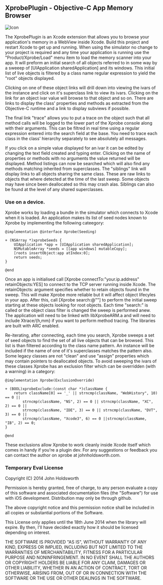 ## XprobePlugin - Objective-C App Memory Browser

![Icon](http://injectionforxcode.johnholdsworth.com/xprobe.png)

The XprobePlugin is an Xcode extension that allows you to browse your application's memory in a 
WebView inside Xcode. Build this project and restart Xcode to get up and running. When using the simulator
no change to your project is required and any time your application is running use the "Product/Xprobe/Load"
menu item to load the memory scanner into your app. It will preform an initial search of all objects referred
to in some way by a sweeep of [UIApplication sharedApplication] and its windows. This initial
list of live objects is filtered by a class name regular expression to yield the "root"
objects displayed.

Clicking on one of these object links will drill down into viewing the ivars of the instance
and click on it's superclass link to view its ivars. Clicking on the link for an object ivar
value will browse to that object and so on. There are links to display the class' properties
and methods as extracted from the Objective-C runtime and a link to display subviews if possible.

The final link "trace" allows you to put a trace on the object such that all method calls will be
logged to the lower part of the Xprobe console along with their arguments. This can be filtred
in real time using a regular expression entered into the search field at the base. You need to
trace each class in the class' hierarchy separately to see absolutely all messages.

If you click on a simple value displayed for an ivar it can be edited by changing the text field
created and typing enter. Clicking on the name of properties or methods with no arguments the
value returned will be displayed. Method listings can now be searched which will also find
any methods matching inherited from superclasses. The "siblings" link will display links to
all objects sharing the same class. These are raw links to objects that where detected
at the time of the last sweep. Some objects may have since been deallocated so this may
crash alas. Siblings can also be found at the level of any shared superclasses.

### Use on a device.

Xprobe works by loading a bundle in the simulator which connects to Xcode when it is loaded.
An application makes its list of seed nodes known to Xprobe by implementing the following cateegory:

    @implementation @interface Xprobe(Seeding)

    + (NSArray *)xprobeSeeds {
        UIApplication *app = [UIApplication sharedApplication];
        NSMutableArray *seeds = [[app windows] mutableCopy];
        [roots insertObject:app atIndex:0];
        return seeds;
    }

    @end
    
Once an app is initialised call [Xprobe connectTo:"your.ip.address" retainObjects:YES] to
connect to the TCP server running inside Xcode. The retainObjects: argument specifies whether
to retain objects found in the sweep. This will make Xprobe more reliable but it will affect
object lifecyles in your app. After this, call [Xprobe search:@""] to perform the initial sweep 
starting at these objects looking for root objects. Each time "search:" is called or the object 
class filter is changed the sweep is performed anew. The application will need to be linked with 
libXprobeARM.a and will need to include Xtrace/{h,mm} if you want to perform method tracing. 
The libraries are built with ARC enabled.

Re-iterating, after connecting, each time you search, Xprobe sweeps a set of seed objects to
find the set of all live objects that can be browsed. This list is than filtered according to
the class name pattern. An instance will be included if the name of one of it's superclasses
matches the pattern also. Some legacy classes are not "clean" and use "assign" properties
which may contain pointers to deallocated objects. To avoid sweeping the ivars of these
classes Xprobe has an exclusion filter which can be overridden (with a warning) in a category:

    @implementation Xprobe(ExclusionOverride)

    + (BOOL)xprobeExclude:(const char *)className {
        return className[0] == '_' || strncmp(className, "WebHistory", 10) == 0 ||
            strncmp(className, "NS", 2) == 0 || strncmp(className, "XC", 2) == 0 ||
            strncmp(className, "IDE", 3) == 0 || strncmp(className, "DVT", 3) == 0 ||
            strncmp(className, "Xcode3", 6) == 0 ||strncmp(className, "IB", 2) == 0;
    }
    
    @end
    
These exclusions allow Xprobe to work cleanly inside Xcode itself which comes in handy 
if you're a plugin dev. For any suggestions or feedback you can contact the author
on xprobe at johnholdsworth.com.

### Temporary Eval License

Copyright (C) 2014 John Holdsworth

Permission is hereby granted, free of charge, to any person evaluate a copy of this software and associated
documentation files (the "Software") for use with iOS development. Distribution may only be through github.

The above copyright notice and this permission notice shall be included in all copies or substantial 
portions of the Software.

This License only applies until the 18th June 2014 when the library will expire. By then, I'll have decided 
exactly how it should be licensed depending on interest.

THE SOFTWARE IS PROVIDED "AS IS", WITHOUT WARRANTY OF ANY KIND, EXPRESS OR IMPLIED, INCLUDING BUT NOT 
LIMITED TO THE WARRANTIES OF MERCHANTABILITY, FITNESS FOR A PARTICULAR PURPOSE AND NONINFRINGEMENT. 
IN NO EVENT SHALL THE AUTHORS OR COPYRIGHT HOLDERS BE LIABLE FOR ANY CLAIM, DAMAGES OR OTHER LIABILITY, 
WHETHER IN AN ACTION OF CONTRACT, TORT OR OTHERWISE, ARISING FROM, OUT OF OR IN CONNECTION WITH THE 
SOFTWARE OR THE USE OR OTHER DEALINGS IN THE SOFTWARE.
